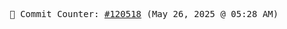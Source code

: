 <p align="center">
    <samp>
        📮 Commit Counter: <a href="https://github.com/Javascript-void0/Javascript-void0/commits/main">#120518</a> (May 26, 2025 @ 05:28 AM)
    </samp>
</p>